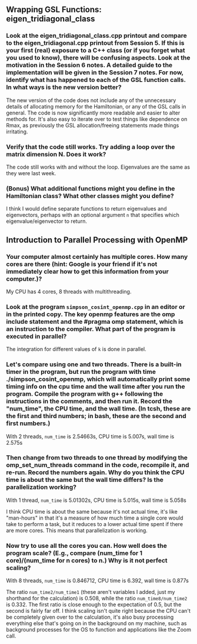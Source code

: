 ## Wrapping GSL Functions: eigen_tridiagonal_class
### Look at the eigen_tridiagonal_class.cpp printout and compare to the eigen_tridiagonal.cpp printout from Session 5. If this is your first (real) exposure to a C++ class (or if you forget what you used to know), there will be confusing aspects. Look at the motivation in the Session 6 notes. A detailed guide to the implementation will be given in the Session 7 notes. For now, identify what has happened to each of the GSL function calls. In what ways is the new version better?

The new version of the code does not include any of the unnecessary details of allocating memory for the Hamiltonian, or any of the GSL calls in general. The code is now significantly more readable and easier to alter methods for. It's also easy to iterate over to test things like dependence on Rmax, as previously the GSL allocation/freeing statements made things irritating. 

### Verify that the code still works. Try adding a loop over the matrix dimension N. Does it work?

The code still works with and without the loop. Eigenvalues are the same as they were last week. 

### (Bonus) What additional functions might you define in the Hamiltonian class? What other classes might you define?

I think I would define separate functions to return eigenvalues and eigenvectors, perhaps with an optional argument `n` that specifies which eigenvalue/eigenvector to return. 

## Introduction to Parallel Processing with OpenMP
### Your computer almost certainly has multiple cores. How many cores are there (hint: Google is your friend if it's not immediately clear how to get this information from your computer.)?

My CPU has 4 cores, 8 threads with multithreading. 

### Look at the program `simpson_cosint_openmp.cpp` in an editor or in the printed copy. The key openmp features are the omp include statement and the #pragma omp statement, which is an instruction to the compiler. What part of the program is executed in parallel?

The integration for different values of `k` is done in parallel. 

### Let's compare using one and two threads. There is a built-in timer in the program, but run the program with time ./simpson_cosint_openmp, which will automatically print some timing info on the cpu time and the wall time after you run the program. Compile the program with g++ following the instructions in the comments, and then run it. Record the "num_time", the CPU time, and the wall time. (In tcsh, these are the first and third numbers; in bash, these are the second and first numbers.) 

With 2 threads, `num_time` is 2.54663s, CPU time is 5.007s, wall time is 2.575s

### Then change from two threads to one thread by modifying the omp_set_num_threads command in the code, recompile it, and re-run. Record the numbers again. Why do you think the CPU time is about the same but the wall time differs? Is the parallelization working?

With 1 thread, `num_time` is 5.01302s, CPU time is 5.015s, wall time is 5.058s

I think CPU time is about the same because it's not actual time, it's like "man-hours" in that it's a measure of how much time a single core would take to perform a task, but it reduces to a lower actual time spent if there are more cores. This means that parallelization is working.

### Now try to use all the cores you can. How well does the program scale? (E.g., compare (num_time for 1 core)/(num_time for n cores) to n.) Why is it not perfect scaling?

With 8 threads, `num_time` is 0.846712, CPU time is 6.392, wall time is 0.877s

The ratio `num_time2/num_time1` (these aren't variables I added, just my shorthand for the calculation) is 0.508, while the ratio `num_time8/num_time2` is 0.332. The first ratio is close enough to the expectation of 0.5, but the second is fairly far off. I think scaling isn't quite right because the CPU can't be completely given over to the calculation, it's also busy processing everything else that's going on in the background on my machine, such as background processes for the OS to function and applications like the Zoom call. 

